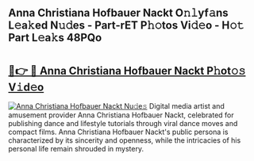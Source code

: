 ## Anna Christiana Hofbauer Nackt O𝚗𝚕yf𝚊ns L𝚎a𝚔ed N𝚞𝚍es - Part-rET P𝚑𝚘tos Vi𝚍𝚎o - H𝚘𝚝 Part L𝚎a𝚔s 48PQo

# <h2><a href="http://kf8g4b.oniu.top/?m=Anna+Christiana+Hofbauer+Nackt">🔗👉 🔴 Anna Christiana Hofbauer Nackt P𝚑ot𝚘𝚜 V𝚒d𝚎o</a></h2>

[![Anna Christiana Hofbauer Nackt Nu𝚍e𝚜](https://i.imgur.com/0qMVB7G.gif)](http://kf8g4b.oniu.top/?m=Anna+Christiana+Hofbauer+Nackt)
Digital media artist and amusement provider Anna Christiana Hofbauer Nackt, celebrated for publishing dance and lifestyle tutorials through viral dance moves and compact films. Anna Christiana Hofbauer Nackt's public persona is characterized by its sincerity and openness, while the intricacies of his personal life remain shrouded in mystery.  
